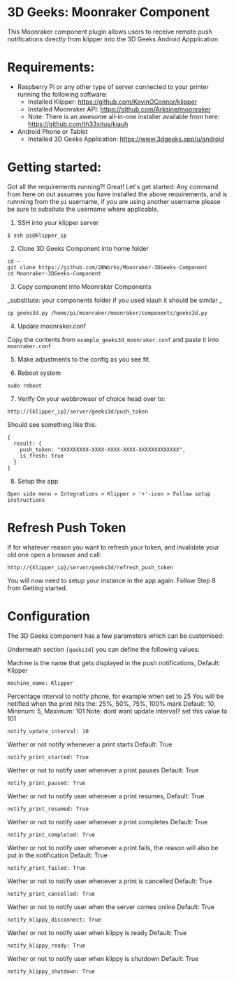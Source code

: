 # 3D Geeks: Moonraker Component
This Moonraker component plugin allows users to receive remote push notifications directly from klipper into the 3D Geeks Android Appplication


# Requirements:
- Raspberry Pi or any other type of server connected to your printer running the following software:
  - Installed Klipper: https://github.com/KevinOConnor/klipper
  - Installed Moonraker API: https://github.com/Arksine/moonraker
  - Note: There is an awesome all-in-one installer available from here: https://github.com/th33xitus/kiauh
- Android Phone or Tablet
  - Installed 3D Geeks Application: https://www.3dgeeks.app/u/android


# Getting started:
Got all the requirements running?! Great! Let's get started:
Any command from here on out assumes you have installed the above requirements, and is runnning from the `pi` username, if you are using another username please be sure to subsitute the username where applicable.

1. SSH into your klipper server

```
$ ssh pi@klipper_ip
```

2. Clone 3D Geeks Component into home folder

```
cd ~
git clone https://github.com/2BWorks/Moonraker-3DGeeks-Component
cd Moonraker-3DGeeks-Component
```

3. Copy component into Moonraker Components

_substitute: your components folder if you used kiauh it should be similar _
```
cp geeks3d.py /home/pi/moonraker/moonraker/components/geeks3d.py
```

4. Update moonraker.conf

Copy the contents from `example_geeks3d_moonraker.conf` and paste it into `moonraker.conf`

5. Make adjustments to the config as you see fit.

6. Reboot system

```
sudo reboot
```

7. Verify 
On your webbrowser of choice head over to:
```
http://{klipper_ip}/server/geeks3d/push_token
```
Should see something like this:

```
{
  result: {
    push_token: "XXXXXXXXX-XXXX-XXXX-XXXX-XXXXXXXXXXXXX",
    is_fresh: true
  }
}
```
8. Setup the app
```
Open side menu > Integrations > Klipper > '+'-icon > Follow setup instructions
```

# Refresh Push Token
If for whatever reason you want to refresh your token, and invalidate your old one open a browser and call:

```
http://{klipper_ip}/server/geeks3d/refresh_push_token
```

You will now need to setup your instance in the app again. Follow Step 8 from Getting started.

# Configuration
The 3D Geeks component has a few parameters which can be customised:

Underneath section `[geeks3d]` you can define the following values:

Machine is the name that gets displayed in the push notifications, Default: Klipper

```
machine_name: Klipper
```

 Percentage interval to notify phone, for example when set to 25
 You will be notified when the print hits the: 25%, 50%, 75%, 100% mark
 Default: 10, Minimum: 5, Maximum: 101
 Note: dont want update interval? set this value to 101
 
```
notify_update_interval: 10
```

 Wether or not notify whenever a print starts
 Default: True
```
notify_print_started: True
```

 Wether or not to notify user whenever a print pauses
 Default: True
```
notify_print_paused: True
```

 Wether or not to notify user whenever a print resumes, Default: True
```
notify_print_resumed: True
```

 Wether or not to notify user whenever a print completes
 Default: True
```
notify_print_completed: True
```

 Wether or not to notify user whenever a print fails, the reason will also be put in the notification
 Default: True
```
notify_print_failed: True
```

 Wether or not to notify user whenever a print is cancelled
 Default: True
```
notify_print_cancelled: True
```

 Wether or not to notify user when the server comes online
 Default: True
```
notify_klippy_disconnect: True
```

 Wether or not to notify user when klippy is ready
 Default: True
```
notify_klippy_ready: True
```

 Wether or not to notify user when klippy is shutdown
 Default: True
```
notify_klippy_shutdown: True
```
